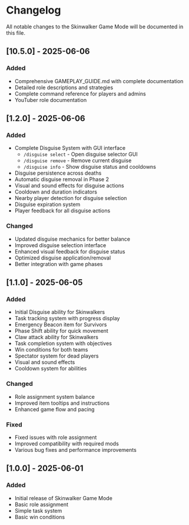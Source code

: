 # Changelog

All notable changes to the Skinwalker Game Mode will be documented in this file.

## [10.5.0] - 2025-06-06

### Added
- Comprehensive GAMEPLAY_GUIDE.md with complete documentation
- Detailed role descriptions and strategies
- Complete command reference for players and admins
- YouTuber role documentation

## [1.2.0] - 2025-06-06

### Added
- Complete Disguise System with GUI interface
  - `/disguise select` - Open disguise selector GUI
  - `/disguise remove` - Remove current disguise
  - `/disguise info` - Show disguise status and cooldowns
- Disguise persistence across deaths
- Automatic disguise removal in Phase 2
- Visual and sound effects for disguise actions
- Cooldown and duration indicators
- Nearby player detection for disguise selection
- Disguise expiration system
- Player feedback for all disguise actions

### Changed
- Updated disguise mechanics for better balance
- Improved disguise selection interface
- Enhanced visual feedback for disguise status
- Optimized disguise application/removal
- Better integration with game phases

## [1.1.0] - 2025-06-05

### Added
- Initial Disguise ability for Skinwalkers
- Task tracking system with progress display
- Emergency Beacon item for Survivors
- Phase Shift ability for quick movement
- Claw attack ability for Skinwalkers
- Task completion system with objectives
- Win conditions for both teams
- Spectator system for dead players
- Visual and sound effects
- Cooldown system for abilities

### Changed
- Role assignment system balance
- Improved item tooltips and instructions
- Enhanced game flow and pacing

### Fixed
- Fixed issues with role assignment
- Improved compatibility with required mods
- Various bug fixes and performance improvements

## [1.0.0] - 2025-06-01

### Added
- Initial release of Skinwalker Game Mode
- Basic role assignment
- Simple task system
- Basic win conditions

